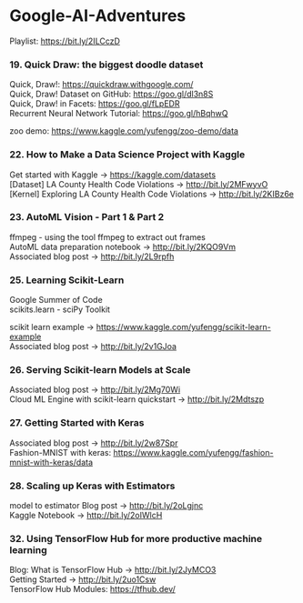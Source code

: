 # Google-AI-Adventures

Playlist: https://bit.ly/2ILCczD

### 19. Quick Draw: the biggest doodle dataset

Quick, Draw!: https://quickdraw.withgoogle.com/  
Quick, Draw! Dataset on GitHub: https://goo.gl/dl3n8S  
Quick, Draw! in Facets: https://goo.gl/fLpEDR  
Recurrent Neural Network Tutorial: https://goo.gl/hBqhwQ  

zoo demo: https://www.kaggle.com/yufengg/zoo-demo/data  


### 22. How to Make a Data Science Project with Kaggle  

Get started with Kaggle → https://kaggle.com/datasets  
[Dataset] LA County Health Code Violations → http://bit.ly/2MFwyvO  
[Kernel] Exploring LA County Health Code Violations → http://bit.ly/2KIBz6e  


### 23. AutoML Vision - Part 1 & Part 2

ffmpeg - using the tool ffmpeg to extract out frames  
AutoML data preparation notebook → http://bit.ly/2KQO9Vm  
Associated blog post → http://bit.ly/2L9rpfh  


### 25. Learning Scikit-Learn  

Google Summer of Code  
scikits.learn  -  sciPy  Toolkit

scikit learn example → https://www.kaggle.com/yufengg/scikit-learn-example  
Associated blog post → http://bit.ly/2v1GJoa  


### 26. Serving Scikit-learn Models at Scale

Associated blog post → http://bit.ly/2Mg70Wi  
Cloud ML Engine with scikit-learn quickstart → http://bit.ly/2Mdtszp  


### 27. Getting Started with Keras  

Associated blog post → http://bit.ly/2w87Spr  
Fashion-MNIST with keras: https://www.kaggle.com/yufengg/fashion-mnist-with-keras/data  


### 28. Scaling up Keras with Estimators

model to estimator
Blog post → http://bit.ly/2oLgjnc  
Kaggle Notebook → http://bit.ly/2oIWlcH  


### 32. Using TensorFlow Hub for more productive machine learning

Blog: What is TensorFlow Hub → http://bit.ly/2JyMCO3  
Getting Started → http://bit.ly/2uo1Csw  
TensorFlow Hub Modules: https://tfhub.dev/  

